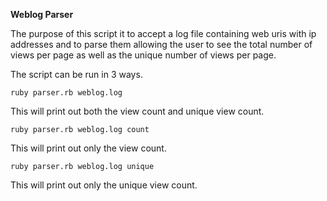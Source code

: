 **Weblog Parser**

The purpose of this script it to accept a log file containing web uris with ip addresses and to parse them allowing the user to see the total number of views per page as well as the unique number of views per page.

The script can be run in 3 ways.

`ruby parser.rb weblog.log`

This will print out both the view count and unique view count.

`ruby parser.rb weblog.log count`

This will print out only the view count.

`ruby parser.rb weblog.log unique`

This will print out only the unique view count.